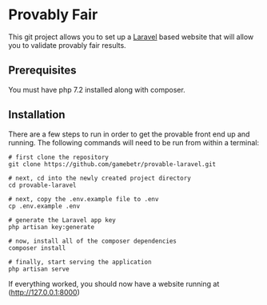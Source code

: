 # Provably Fair

This git project allows you to set up a [Laravel](https://laravel.com) based website that will allow you to validate provably fair results.

## Prerequisites

You must have php 7.2 installed along with composer.

## Installation

There are a few steps to run in order to get the provable front end up and running. The following commands will need to be run from within a terminal:

```
# first clone the repository
git clone https://github.com/gamebetr/provable-laravel.git

# next, cd into the newly created project directory
cd provable-laravel

# next, copy the .env.example file to .env
cp .env.example .env

# generate the Laravel app key
php artisan key:generate

# now, install all of the composer dependencies
composer install

# finally, start serving the application
php artisan serve
```

If everything worked, you should now have a website running at (http://127.0.0.1:8000)


